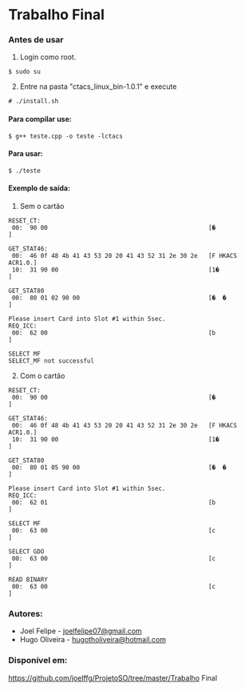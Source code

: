 # Trabalho Final

### Antes de usar
1. Login como root.
```
$ sudo su
```

2. Entre na pasta "ctacs_linux_bin-1.0.1" e execute
```
# ./install.sh
```

#### Para compilar use:
```
$ g++ teste.cpp -o teste -lctacs
```

#### Para usar:
```
$ ./teste
```

#### Exemplo de saída:
1. Sem o cartão
```
RESET_CT:
 00:  90 00                                             [�               ]

GET_STAT46:
 00:  46 0f 48 4b 41 43 53 20 20 41 43 52 31 2e 30 2e   [F HKACS  ACR1.0.]
 10:  31 90 00                                          [1�              ]

GET_STAT80
 00:  80 01 02 90 00                                    [�  �            ]

Please insert Card into Slot #1 within 5sec.
REQ_ICC:
 00:  62 00                                             [b               ]

SELECT MF
SELECT_MF not successful
```

2. Com o cartão
```
RESET_CT:
 00:  90 00                                             [�               ]

GET_STAT46:
 00:  46 0f 48 4b 41 43 53 20 20 41 43 52 31 2e 30 2e   [F HKACS  ACR1.0.]
 10:  31 90 00                                          [1�              ]

GET_STAT80
 00:  80 01 05 90 00                                    [�  �            ]

Please insert Card into Slot #1 within 5sec.
REQ_ICC:
 00:  62 01                                             [b               ]

SELECT MF
 00:  63 00                                             [c               ]

SELECT GDO
 00:  63 00                                             [c               ]

READ BINARY
 00:  63 00                                             [c               ]
```

### Autores:
* Joel Felipe - joelfelipe07@gmail.com
* Hugo Oliveira - hugotholiveira@hotmail.com

### Disponível em: 
https://github.com/joelffg/ProjetoSO/tree/master/Trabalho Final
